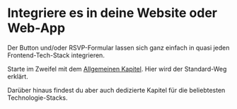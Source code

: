 
# Integriere es in deine Website oder Web-App

Der Button und/oder RSVP-Formular lassen sich ganz einfach in quasi jeden Frontend-Tech-Stack integrieren.

Starte im Zweifel mit dem [Allgemeinen Kapitel](./integration/general). Hier wird der Standard-Weg erklärt.

Darüber hinaus findest du aber auch dedizierte Kapitel für die beliebtesten Technologie-Stacks.
